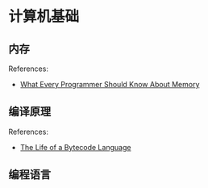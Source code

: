 # 计算机基础

## 内存

References:
- [What Every Programmer Should Know About Memory](https://people.freebsd.org/~lstewart/articles/cpumemory.pdf)

## 编译原理

References:
- [The Life of a Bytecode Language](https://betterprogramming.pub/the-life-of-a-bytecode-language-fca666928e7b)

## 编程语言



